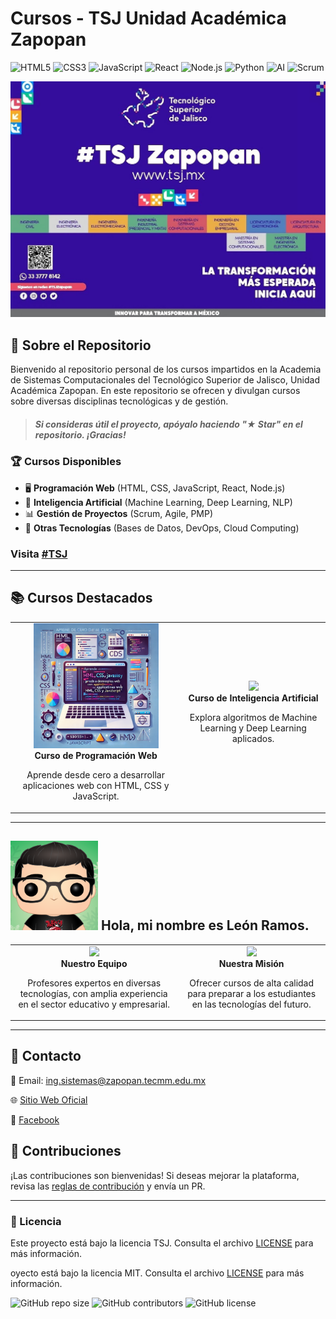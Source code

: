 # Cursos - TSJ Unidad Académica Zapopan

![HTML5](https://img.shields.io/badge/HTML5-E34F26?style=for-the-badge&logo=html5&logoColor=white)
![CSS3](https://img.shields.io/badge/CSS3-1572B6?style=for-the-badge&logo=css3&logoColor=white)
![JavaScript](https://img.shields.io/badge/JavaScript-F7DF1E?style=for-the-badge&logo=javascript&logoColor=black)
![React](https://img.shields.io/badge/React-61DAFB?style=for-the-badge&logo=react&logoColor=black)
![Node.js](https://img.shields.io/badge/Node.js-339933?style=for-the-badge&logo=node.js&logoColor=white)
![Python](https://img.shields.io/badge/Python-3776AB?style=for-the-badge&logo=python&logoColor=white)
![AI](https://img.shields.io/badge/AI-Deep%20Learning-blue?style=for-the-badge)
![Scrum](https://img.shields.io/badge/Scrum-Agile-blue?style=for-the-badge)

![Banner del Repositorio](bannerPortada.jpeg)
## 🚀 Sobre el Repositorio
Bienvenido al repositorio personal de los cursos impartidos en la Academia de Sistemas Computacionales del Tecnológico Superior de Jalisco, Unidad Académica Zapopan. En este repositorio se ofrecen y divulgan cursos sobre diversas disciplinas tecnológicas y de gestión.
> ##### Si consideras útil el proyecto, apóyalo haciendo "★ Star" en el repositorio. ¡Gracias!

### 🏆 Cursos Disponibles
- 🖥 **Programación Web** (HTML, CSS, JavaScript, React, Node.js)
- 🤖 **Inteligencia Artificial** (Machine Learning, Deep Learning, NLP)
- 📊 **Gestión de Proyectos** (Scrum, Agile, PMP)
- 🔧 **Otras Tecnologías** (Bases de Datos, DevOps, Cloud Computing)
### Visita [#TSJ](https://www.tecmm.edu.mx/)

---

## 📚 Cursos Destacados

<div align="center">
  <table>
    <tr>
      <td align="center">
        <img src="./web.jpg" width="200px">
        <br>
        <b>Curso de Programación Web</b>
        <p>Aprende desde cero a desarrollar aplicaciones web con HTML, CSS y JavaScript.</p>
      </td>
      <td align="center">
        <img src="./ia." width="200px">
        <br>
        <b>Curso de Inteligencia Artificial</b>
        <p>Explora algoritmos de Machine Learning y Deep Learning aplicados.</p>
      </td>
    </tr>
  </table>
</div>

---

## ![Löwe](lowe.png) Hola, mi nombre es León Ramos.
<div align="center">
  <table>
    <tr>
      <td align="center">
        <img src="https://scontent-lax3-1.xx.fbcdn.net/v/t39.30808-6/438260679_10229713277189090_5067799571923844842_n.jpg?_nc_cat=102&ccb=1-7&_nc_sid=aa7b47&_nc_ohc=H-BHANa8X3sQ7kNvgECvQFp&_nc_oc=Adj-10f9K6_Vc7DNQ9j-M4H1ySh6az5eYmLwLA9cWOHUTK36XjMrCzBkgU77Q8kd4X8&_nc_zt=23&_nc_ht=scontent-lax3-1.xx&_nc_gid=AahG__9d8Zn8wPO-5JuloA0&oh=00_AYCA7XcP6Oyntzd2vfM9Wp-AKiElTxTRHZw_n9d_jcfvtA&oe=67C2B981" width="200px">
        <br>
        <b>Nuestro Equipo</b>
        <p>Profesores expertos en diversas tecnologías, con amplia experiencia en el sector educativo y empresarial.</p>
      </td>
      <td align="center">
        <img src="https://scontent-lax3-1.xx.fbcdn.net/v/t39.30808-6/432928155_10229447533465663_2503889737155818312_n.jpg?_nc_cat=102&ccb=1-7&_nc_sid=aa7b47&_nc_ohc=OQ13rKqCPesQ7kNvgG735-g&_nc_oc=Adjr7Rd71375k2YggWdWdD3p3X5opjoBNzo_lrZKtfYfXaVaJDS7DlIj26HiptVve8w&_nc_zt=23&_nc_ht=scontent-lax3-1.xx&_nc_gid=AjF43QEX2dC7unJSbjdq6DR&oh=00_AYDuCiHmPZVEjMmzQLUfWvYKTB074skUV3QVFN6klV4DKw&oe=67C2B8D5" width="200px">
        <br>
        <b>Nuestra Misión</b>
        <p>Ofrecer cursos de alta calidad para preparar a los estudiantes en las tecnologías del futuro.</p>
      </td>
    </tr>
  </table>
</div>

---

## 📩 Contacto
📧 Email: ing.sistemas@zapopan.tecmm.edu.mx

🌐 [Sitio Web Oficial](https://www.tecmm.edu.mx)  

📘 [Facebook](https://www.facebook.com/share/g/14hk6btrm1/)

## 🎯 Contribuciones
¡Las contribuciones son bienvenidas! Si deseas mejorar la plataforma, revisa las [reglas de contribución](CONTRIBUTING.md) y envía un PR.

---

### 📜 Licencia
Este proyecto está bajo la licencia TSJ. Consulta el archivo [LICENSE](LICENSE) para más información.


oyecto está bajo la licencia MIT. Consulta el archivo [LICENSE](LICENSE) para más información.




![GitHub repo size](https://img.shields.io/github/repo-size/usuario/repo?style=for-the-badge)
![GitHub contributors](https://img.shields.io/github/contributors/usuario/repo?style=for-the-badge)
![GitHub license](https://img.shields.io/github/license/usuario/repo?style=for-the-badge)
